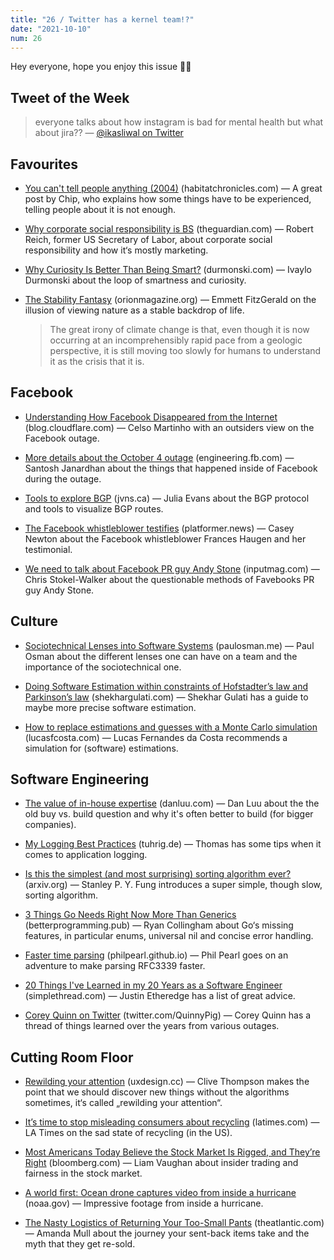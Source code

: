 ```yaml
---
title: "26 / Twitter has a kernel team!?"
date: "2021-10-10"
num: 26
---
```


Hey everyone, hope you enjoy this issue ✌🏻

## Tweet of the Week

> everyone talks about how instagram is bad for mental health but what about jira??
> — [@ikasliwal on Twitter](https://twitter.com/ikasliwal/status/1446249388699840556)

## Favourites

- [You can't tell people anything (2004)](http://habitatchronicles.com/2004/04/you-cant-tell-people-anything/) (habitatchronicles.com) — A great post by Chip, who explains how some things have to be experienced, telling people about it is not enough.

- [Why corporate social responsibility is BS](https://www.theguardian.com/commentisfree/2021/sep/26/why-corporate-social-responsibility-is-bs) (theguardian.com) — Robert Reich, former US Secretary of Labor, about corporate social responsibility and how it‘s mostly marketing.

- [Why Curiosity Is Better Than Being Smart?](https://durmonski.com/life-advice/curiosity-is-better-than-being-smart/) (durmonski.com) — Ivaylo Durmonski about the loop of smartness and curiosity.

- [The Stability Fantasy](https://orionmagazine.org/article/the-stability-fantasy/) (orionmagazine.org) — Emmett FitzGerald on the illusion of viewing nature as a stable backdrop of life.
  > The great irony of climate change is that, even though it is now occurring at an incomprehensibly rapid pace from a geologic perspective, it is still moving too slowly for humans to understand it as the crisis that it is.

## Facebook

- [Understanding How Facebook Disappeared from the Internet](https://blog.cloudflare.com/october-2021-facebook-outage/) (blog.cloudflare.com) — Celso Martinho with an outsiders view on the Facebook outage.

- [More details about the October 4 outage](https://engineering.fb.com/2021/10/05/networking-traffic/outage-details/) (engineering.fb.com) — Santosh Janardhan about the things that happened inside of Facebook during the outage.

- [Tools to explore BGP](https://jvns.ca/blog/2021/10/05/tools-to-look-at-bgp-routes/) (jvns.ca) — Julia Evans about the BGP protocol and tools to visualize BGP routes.

- [The Facebook whistleblower testifies](https://www.platformer.news/p/the-facebook-whistleblower-testifies?token=eyJ1c2VyX2lkIjozNTczNDk4MywicG9zdF9pZCI6NDIyMDc4NDYsIl8iOiJiRXNvYSIsImlhdCI6MTYzMzYwODY1NCwiZXhwIjoxNjMzNjEyMjU0LCJpc3MiOiJwdWItNzk3NiIsInN1YiI6InBvc3QtcmVhY3Rpb24ifQ.Tae3w8qAADwECaGdZeXtSAPZpy1EkD8dO8-j41QNXfg) (platformer.news) — Casey Newton about the Facebook whistleblower Frances Haugen and her testimonial.

- [We need to talk about Facebook PR guy Andy Stone](https://www.inputmag.com/features/facebook-public-relations-andy-stone-twitter-whistleblower-controversy) (inputmag.com) — Chris Stokel-Walker about the questionable methods of Favebooks PR guy Andy Stone.

## Culture

- [Sociotechnical Lenses into Software Systems](https://paulosman.me/2021/10/02/sociotechnical-lenses-into-software-systems/) (paulosman.me) — Paul Osman about the different lenses one can have on a team and the importance of the sociotechnical one.

- [Doing Software Estimation within constraints of Hofstadter’s law and Parkinson’s law](https://shekhargulati.com/2021/09/23/doing-software-estimation-within-constraints-of-hofstadters-law-and-parkinsons-law/) (shekhargulati.com) — Shekhar Gulati has a guide to maybe more precise software estimation.

- [How to replace estimations and guesses with a Monte Carlo simulation](https://lucasfcosta.com/2021/09/20/monte-carlo-forecasts.html) (lucasfcosta.com) — Lucas Fernandes da Costa recommends a simulation for (software) estimations.

## Software Engineering

- [The value of in-house expertise](https://danluu.com/in-house/) (danluu.com) — Dan Luu about the the old buy vs. build question and why it's often better to build (for bigger companies).

- [My Logging Best Practices](https://tuhrig.de/my-logging-best-practices/) (tuhrig.de) — Thomas has some tips when it comes to application logging.

- [Is this the simplest (and most surprising) sorting algorithm ever?](https://arxiv.org/abs/2110.01111) (arxiv.org) — Stanley P. Y. Fung introduces a super simple, though slow, sorting algorithm.

- [3 Things Go Needs Right Now More Than Generics](https://betterprogramming.pub/three-things-go-needs-right-now-more-than-generics-a6225d62f76b) (betterprogramming.pub) — Ryan Collingham about Go‘s missing features, in particular enums, universal nil and concise error handling.

- [Faster time parsing](https://philpearl.github.io/post/perf_time/) (philpearl.github.io) — Phil Pearl goes on an adventure to make parsing RFC3339 faster.

- [20 Things I've Learned in my 20 Years as a Software Engineer](https://www.simplethread.com/20-things-ive-learned-in-my-20-years-as-a-software-engineer/) (simplethread.com) — Justin Etheredge has a list of great advice.

- [Corey Quinn on Twitter](https://twitter.com/QuinnyPig/status/1445151389122842624) (twitter.com/QuinnyPig) — Corey Quinn has a thread of things learned over the years from various outages.

## Cutting Room Floor

- [Rewilding your attention](https://uxdesign.cc/rewilding-your-attention-d518ede18855) (uxdesign.cc) — Clive Thompson makes the point that we should discover new things without the algorithms sometimes, it‘s called „rewilding your attention“.

- [It’s time to stop misleading consumers about recycling](https://www.latimes.com/opinion/story/2021-09-29/editorial-its-time-to-stop-lying-to-consumers-about-the-sad-state-of-recycling) (latimes.com) — LA Times on the sad state of recycling (in the US).

- [Most Americans Today Believe the Stock Market Is Rigged, and They’re Right](https://www.bloomberg.com/news/features/2021-09-29/is-stock-market-rigged-insider-trading-by-executives-is-pervasive-critics-say) (bloomberg.com) — Liam Vaughan about insider trading and fairness in the stock market.

- [A world first: Ocean drone captures video from inside a hurricane](http://www.noaa.gov/news-release/world-first-ocean-drone-captures-video-from-inside-hurricane) (noaa.gov) — Impressive footage from inside a hurricane.

- [The Nasty Logistics of Returning Your Too-Small Pants](https://www.theatlantic.com/magazine/archive/2021/11/free-returns-online-shopping/620169/) (theatlantic.com) — Amanda Mull about the journey your sent-back items take and the myth that they get re-sold.
